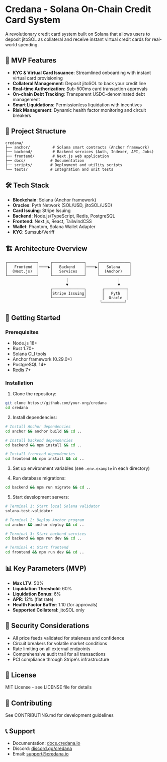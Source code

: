 # Credana - Solana On-Chain Credit Card System

A revolutionary credit card system built on Solana that allows users to deposit jitoSOL as collateral and receive instant virtual credit cards for real-world spending.

## 🚀 MVP Features

- **KYC & Virtual Card Issuance**: Streamlined onboarding with instant virtual card provisioning
- **Collateral Management**: Deposit jitoSOL to back your credit line
- **Real-time Authorization**: Sub-500ms card transaction approvals
- **On-chain Debt Tracking**: Transparent USDC-denominated debt management
- **Smart Liquidations**: Permissionless liquidation with incentives
- **Risk Management**: Dynamic health factor monitoring and circuit breakers

## 📁 Project Structure

```
credana/
├── anchor/          # Solana smart contracts (Anchor framework)
├── backend/         # Backend services (Auth, Indexer, API, Jobs)
├── frontend/        # Next.js web application
├── docs/           # Documentation
├── scripts/        # Deployment and utility scripts
└── tests/          # Integration and unit tests
```

## 🛠 Tech Stack

- **Blockchain**: Solana (Anchor framework)
- **Oracles**: Pyth Network (SOL/USD, jitoSOL/USD)
- **Card Issuing**: Stripe Issuing
- **Backend**: Node.js/TypeScript, Redis, PostgreSQL
- **Frontend**: Next.js, React, TailwindCSS
- **Wallet**: Phantom, Solana Wallet Adapter
- **KYC**: Sumsub/Veriff

## 🏗 Architecture Overview

```
┌─────────────┐     ┌──────────────┐     ┌─────────────┐
│   Frontend  │────▶│   Backend    │────▶│   Solana    │
│  (Next.js)  │     │   Services   │     │  (Anchor)   │
└─────────────┘     └──────────────┘     └─────────────┘
                           │                      │
                           ▼                      ▼
                    ┌──────────────┐       ┌──────────┐
                    │Stripe Issuing│       │   Pyth   │
                    └──────────────┘       │  Oracle  │
                                          └──────────┘
```

## 🚦 Getting Started

### Prerequisites

- Node.js 18+
- Rust 1.70+
- Solana CLI tools
- Anchor framework (0.29.0+)
- PostgreSQL 14+
- Redis 7+

### Installation

1. Clone the repository:
```bash
git clone https://github.com/your-org/credana
cd credana
```

2. Install dependencies:
```bash
# Install Anchor dependencies
cd anchor && anchor build && cd ..

# Install backend dependencies
cd backend && npm install && cd ..

# Install frontend dependencies
cd frontend && npm install && cd ..
```

3. Set up environment variables (see `.env.example` in each directory)

4. Run database migrations:
```bash
cd backend && npm run migrate && cd ..
```

5. Start development servers:
```bash
# Terminal 1: Start local Solana validator
solana-test-validator

# Terminal 2: Deploy Anchor program
cd anchor && anchor deploy && cd ..

# Terminal 3: Start backend services
cd backend && npm run dev && cd ..

# Terminal 4: Start frontend
cd frontend && npm run dev && cd ..
```

## 📊 Key Parameters (MVP)

- **Max LTV**: 50%
- **Liquidation Threshold**: 60%
- **Liquidation Bonus**: 6%
- **APR**: 12% (flat rate)
- **Health Factor Buffer**: 1.10 (for approvals)
- **Supported Collateral**: jitoSOL only

## 🔐 Security Considerations

- All price feeds validated for staleness and confidence
- Circuit breakers for volatile market conditions
- Rate limiting on all external endpoints
- Comprehensive audit trail for all transactions
- PCI compliance through Stripe's infrastructure

## 📝 License

MIT License - see LICENSE file for details

## 🤝 Contributing

See CONTRIBUTING.md for development guidelines

## 📞 Support

- Documentation: [docs.credana.io](https://docs.credana.io)
- Discord: [discord.gg/credana](https://discord.gg/credana)
- Email: support@credana.io
